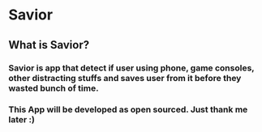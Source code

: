# Savior


## What is Savior?
### Savior is app that detect if user using phone, game consoles, other distracting stuffs and saves user from it before they wasted bunch of time.
### This App will be developed as open sourced. Just thank me later :)
